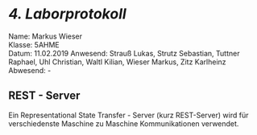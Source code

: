 # *4. Laborprotokoll*

  Name: Markus Wieser   
  Klasse: 5AHME   
  Datum: 11.02.2019 
  Anwesend: Strauß Lukas, Strutz Sebastian, Tuttner Raphael, Uhl Christian, Waltl Kilian, Wieser Markus, Zitz Karlheinz    
  Abwesend: -

## REST - Server

  Ein Representational State Transfer - Server (kurz REST-Server) wird für verschiedenste Maschine zu Maschine Kommunikationen verwendet.
